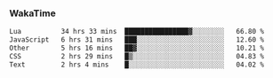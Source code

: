### WakaTime

<!--START_SECTION:waka-->

```txt
Lua          34 hrs 33 mins  ████████████████▓░░░░░░░░   66.80 %
JavaScript   6 hrs 31 mins   ███░░░░░░░░░░░░░░░░░░░░░░   12.60 %
Other        5 hrs 16 mins   ██▓░░░░░░░░░░░░░░░░░░░░░░   10.21 %
CSS          2 hrs 29 mins   █▒░░░░░░░░░░░░░░░░░░░░░░░   04.83 %
Text         2 hrs 4 mins    █░░░░░░░░░░░░░░░░░░░░░░░░   04.02 %
```

<!--END_SECTION:waka-->
